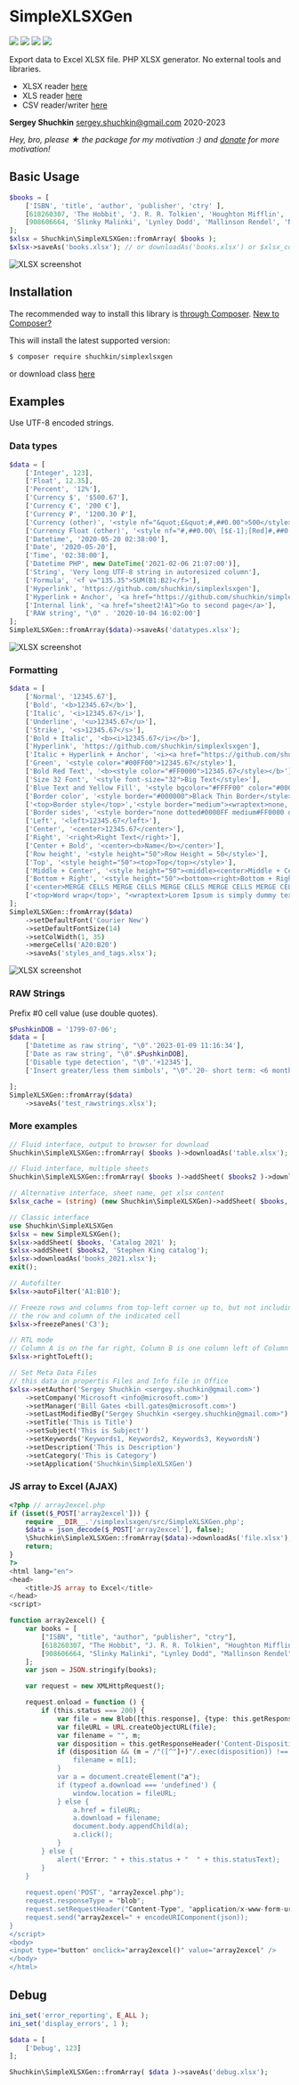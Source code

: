 # SimpleXLSXGen
[<img src="https://img.shields.io/github/license/shuchkin/simplexlsxgen" />](https://github.com/shuchkin/simplexlsxgen/blob/master/license.md) [<img src="https://img.shields.io/github/stars/shuchkin/simplexlsxgen" />](https://github.com/shuchkin/simplexlsxgen/stargazers) [<img src="https://img.shields.io/github/forks/shuchkin/simplexlsxgen" />](https://github.com/shuchkin/simplexlsxgen/network) [<img src="https://img.shields.io/github/issues/shuchkin/simplexlsxgen" />](https://github.com/shuchkin/simplexlsxgen/issues)

Export data to Excel XLSX file. PHP XLSX generator. No external tools and libraries.  
- XLSX reader [here](https://github.com/shuchkin/simplexlsx)
- XLS reader [here](https://github.com/shuchkin/simplexls)
- CSV reader/writer [here](https://github.com/shuchkin/simplecsv)

**Sergey Shuchkin** <sergey.shuchkin@gmail.com> 2020-2023<br/>

*Hey, bro, please ★ the package for my motivation :) and [donate](https://opencollective.com/simplexlsx) for more motivation!* 

## Basic Usage
```php
$books = [
    ['ISBN', 'title', 'author', 'publisher', 'ctry' ],
    [618260307, 'The Hobbit', 'J. R. R. Tolkien', 'Houghton Mifflin', 'USA'],
    [908606664, 'Slinky Malinki', 'Lynley Dodd', 'Mallinson Rendel', 'NZ']
];
$xlsx = Shuchkin\SimpleXLSXGen::fromArray( $books );
$xlsx->saveAs('books.xlsx'); // or downloadAs('books.xlsx') or $xlsx_content = (string) $xlsx 
```
![XLSX screenshot](books.png)

## Installation
The recommended way to install this library is [through Composer](https://getcomposer.org).
[New to Composer?](https://getcomposer.org/doc/00-intro.md)

This will install the latest supported version:
```bash
$ composer require shuchkin/simplexlsxgen
```
or download class [here](https://github.com/shuchkin/simplexlsxgen/blob/master/src/SimpleXLSXGen.php)

## Examples
Use UTF-8 encoded strings.
### Data types
```php
$data = [
    ['Integer', 123],
    ['Float', 12.35],
    ['Percent', '12%'],
    ['Currency $', '$500.67'],
    ['Currency €', '200 €'],
    ['Currency ₽', '1200.30 ₽'],
    ['Currency (other)', '<style nf="&quot;£&quot;#,##0.00">500</style>'],
    ['Currency Float (other)', '<style nf="#,##0.00\ [$£-1];[Red]#,##0.00\ [$£-1]">500.250</style>'],
    ['Datetime', '2020-05-20 02:38:00'],
    ['Date', '2020-05-20'],
    ['Time', '02:38:00'],
    ['Datetime PHP', new DateTime('2021-02-06 21:07:00')],
    ['String', 'Very long UTF-8 string in autoresized column'],
    ['Formula', '<f v="135.35">SUM(B1:B2)</f>'],
    ['Hyperlink', 'https://github.com/shuchkin/simplexlsxgen'],
    ['Hyperlink + Anchor', '<a href="https://github.com/shuchkin/simplexlsxgen">SimpleXLSXGen</a>'],
    ['Internal link', '<a href="sheet2!A1">Go to second page</a>'],
    ['RAW string', "\0" . '2020-10-04 16:02:00']
];
SimpleXLSXGen::fromArray($data)->saveAs('datatypes.xlsx');
```
![XLSX screenshot](datatypes.png)

### Formatting
```php
$data = [
    ['Normal', '12345.67'],
    ['Bold', '<b>12345.67</b>'],
    ['Italic', '<i>12345.67</i>'],
    ['Underline', '<u>12345.67</u>'],
    ['Strike', '<s>12345.67</s>'],
    ['Bold + Italic', '<b><i>12345.67</i></b>'],
    ['Hyperlink', 'https://github.com/shuchkin/simplexlsxgen'],
    ['Italic + Hyperlink + Anchor', '<i><a href="https://github.com/shuchkin/simplexlsxgen">SimpleXLSXGen</a></i>'],
    ['Green', '<style color="#00FF00">12345.67</style>'],
    ['Bold Red Text', '<b><style color="#FF0000">12345.67</style></b>'],
    ['Size 32 Font', '<style font-size="32">Big Text</style>'],
    ['Blue Text and Yellow Fill', '<style bgcolor="#FFFF00" color="#0000FF">12345.67</style>'],
    ['Border color', '<style border="#000000">Black Thin Border</style>'],
    ['<top>Border style</top>','<style border="medium"><wraptext>none, thin, medium, dashed, dotted, thick, double, hair, mediumDashed, dashDot,mediumDashDot, dashDotDot, mediumDashDotDot, slantDashDot</wraptext></style>'],
    ['Border sides', '<style border="none dotted#0000FF medium#FF0000 double">Top No + Right Dotted + Bottom medium + Left double</style>'],
    ['Left', '<left>12345.67</left>'],
    ['Center', '<center>12345.67</center>'],
    ['Right', '<right>Right Text</right>'],
    ['Center + Bold', '<center><b>Name</b></center>'],
    ['Row height', '<style height="50">Row Height = 50</style>'],
    ['Top', '<style height="50"><top>Top</top></style>'],
    ['Middle + Center', '<style height="50"><middle><center>Middle + Center</center></middle></style>'],
    ['Bottom + Right', '<style height="50"><bottom><right>Bottom + Right</right></bottom></style>'],
    ['<center>MERGE CELLS MERGE CELLS MERGE CELLS MERGE CELLS MERGE CELLS</center>', null],
    ['<top>Word wrap</top>', "<wraptext>Lorem Ipsum is simply dummy text of the printing and typesetting industry. Lorem Ipsum has been the industry's standard dummy text ever since the 1500s, when an unknown printer took a galley of type and scrambled it to make a type specimen book</wraptext>"],
];
SimpleXLSXGen::fromArray($data)
    ->setDefaultFont('Courier New')
    ->setDefaultFontSize(14)
    ->setColWidth(1, 35)
    ->mergeCells('A20:B20')
    ->saveAs('styles_and_tags.xlsx');
```
![XLSX screenshot](styles.png)

### RAW Strings
Prefix #0 cell value (use double quotes).
```php
$PushkinDOB = '1799-07-06';
$data = [
    ['Datetime as raw string', "\0".'2023-01-09 11:16:34'],
    ['Date as raw string', "\0".$PushkinDOB],
    ['Disable type detection', "\0".'+12345'],
    ['Insert greater/less them simbols', "\0".'20- short term: <6 month'],

];
SimpleXLSXGen::fromArray($data)
    ->saveAs('test_rawstrings.xlsx');
```

### More examples
```php
// Fluid interface, output to browser for download
Shuchkin\SimpleXLSXGen::fromArray( $books )->downloadAs('table.xlsx');

// Fluid interface, multiple sheets
Shuchkin\SimpleXLSXGen::fromArray( $books )->addSheet( $books2 )->download();

// Alternative interface, sheet name, get xlsx content
$xlsx_cache = (string) (new Shuchkin\SimpleXLSXGen)->addSheet( $books, 'Modern style');

// Classic interface
use Shuchkin\SimpleXLSXGen
$xlsx = new SimpleXLSXGen();
$xlsx->addSheet( $books, 'Catalog 2021' );
$xlsx->addSheet( $books2, 'Stephen King catalog');
$xlsx->downloadAs('books_2021.xlsx');
exit();

// Autofilter
$xlsx->autoFilter('A1:B10');

// Freeze rows and columns from top-left corner up to, but not including,
// the row and column of the indicated cell
$xlsx->freezePanes('C3');

// RTL mode
// Column A is on the far right, Column B is one column left of Column A, and so on. Also, information in cells is displayed in the Right to Left format.
$xlsx->rightToLeft();

// Set Meta Data Files
// this data in propertis Files and Info file in Office 
$xlsx->setAuthor('Sergey Shuchkin <sergey.shuchkin@gmail.com>')
    ->setCompany('Microsoft <info@microsoft.com>')
    ->setManager('Bill Gates <bill.gates@microsoft.com>')
    ->setLastModifiedBy("Sergey Shuchkin <sergey.shuchkin@gmail.com>")
    ->setTitle('This is Title')
    ->setSubject('This is Subject')
    ->setKeywords('Keywords1, Keywords2, Keywords3, KeywordsN')
    ->setDescription('This is Description')
    ->setCategory('This is Сategory')
    ->setApplication('Shuchkin\SimpleXLSXGen')
```
### JS array to Excel (AJAX)
```php
<?php // array2excel.php
if (isset($_POST['array2excel'])) {
    require __DIR__.'/simplexlsxgen/src/SimpleXLSXGen.php';
    $data = json_decode($_POST['array2excel'], false);
    \Shuchkin\SimpleXLSXGen::fromArray($data)->downloadAs('file.xlsx');
    return;
}
?>
<html lang="en">
<head>
    <title>JS array to Excel</title>
</head>
<script>

function array2excel() {
    var books = [
        ["ISBN", "title", "author", "publisher", "ctry"],
        [618260307, "The Hobbit", "J. R. R. Tolkien", "Houghton Mifflin", "USA"],
        [908606664, "Slinky Malinki", "Lynley Dodd", "Mallinson Rendel", "NZ"]
    ];
    var json = JSON.stringify(books);

    var request = new XMLHttpRequest();

    request.onload = function () {
        if (this.status === 200) {
            var file = new Blob([this.response], {type: this.getResponseHeader('Content-Type')});
            var fileURL = URL.createObjectURL(file);
            var filename = "", m;
            var disposition = this.getResponseHeader('Content-Disposition');
            if (disposition && (m = /"([^"]+)"/.exec(disposition)) !== null) {
                filename = m[1];
            }
            var a = document.createElement("a");
            if (typeof a.download === 'undefined') {
                window.location = fileURL;
            } else {
                a.href = fileURL;
                a.download = filename;
                document.body.appendChild(a);
                a.click();
            }
        } else {
            alert("Error: " + this.status + "  " + this.statusText);
        }
    }
    
    request.open('POST', "array2excel.php");
    request.responseType = "blob";
    request.setRequestHeader("Content-Type", "application/x-www-form-urlencoded");
    request.send("array2excel=" + encodeURIComponent(json));
}
</script>
<body>
<input type="button" onclick="array2excel()" value="array2excel" />
</body>
</html>
```

## Debug
```php
ini_set('error_reporting', E_ALL );
ini_set('display_errors', 1 );

$data = [
    ['Debug', 123]
];

Shuchkin\SimpleXLSXGen::fromArray( $data )->saveAs('debug.xlsx');
```
